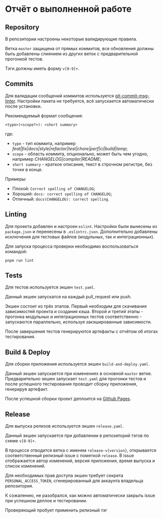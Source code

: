 # Отчёт о выполненной работе

## Repository

В репозитории настроены некоторые валидирующие правила.

Ветка `master` защищена от прямых коммитов, все обновления должны быть добавлены слиянием из других веток с предварительной прогонкой тестов.

Тэги должны иметь форму `v[0-9]+`.

## Commits

Для валидации сообщений коммитов используется [git-commit-msg-linter](https://www.npmjs.com/package/git-commit-msg-linter). Настройки пакета не требуется, всё запускается автоматически после установки.

Рекомендуемый формат сообщения:

```
<type>(<scope?>): <short summary>
```

где:

- `type` - тип коммита, например *feat|fix|docs|style|refactor|test|chore|perf|ci|build|temp*;
- `scope` - область коммита, опционально, может быть чем угодно, например *CHANGELOG|compiler|README*;
- `short summary` - краткое описание, текст в строчном регистре, без точки в конце.

Примеры:

- Плохой: `Correct spelling of CHANGELOG`;
- Хороший: `docs: correct spelling of CHANGELOG`;
- Отличный: `docs(CHANGELOG): correct spelling`.

## Linting

Для проекта добавлен и настроен `eslint`. Настройки были вынесены из `package.json` и перенесены в `.eslintrc.json`. Дополнительно добавлены исключения для тестовых файлов (модульных, так и интеграционных).

Для запуска процесса проверки необходимо воспользоваться командой:

```
pnpm run lint
```

## Tests

Для тестов используется экшен `test.yaml`.

Данный экшен запускатся на каждый pull_request или push.

Экшен состоит из трёх этапов. Первый необходим для скачивания зависимостей проекта и создания кэша. Второй и третий этапы - прогонка модульных и интеграционных тестов соответственно - запускаются параллельно, используя закэшированные зависимости.

После завершения тестов генерируются артефакты с отчётом об итогах тестирования.

## Build & Deploy

Для сборки приложения используется экшен `build-and-deploy.yaml`.

Данный экшен запускается при изменениях в основной `master` ветке. Предварительно экшен запускает `test.yaml` для прогонки тестов и после успешного тестирования проводит сборку приложения, генерируя артефакт.

После успешной сборки проект деплоится на [Github Pages](https://ericrovell.github.io/shri-hw-infrastructure/).

## Release

Для выпуска релизов используется экшен `release.yaml`.

Данный экшен запускается при добавлении в репозиторий тэгов по схеме `v[0-9]+`.

В процессе отводится ветка с именем `release-v{version}`, открывается соответственный релизный issue с пометкой `release`. В issue отображается автор изменений, версия приложения, время выпуска и список изменений.

Для необходимых прав доступа экшен требует секрета `PERSONAL_ACCESS_TOKEN`, сгенерированный для аккаунта владельца репозитория.

К сожалению, не разобрался, как можно автоматически закрыть issue при успешном деплое и тестировании.

Проверяющий пробует применить релизный тэг 
